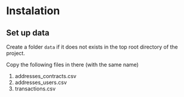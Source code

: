 
# Instalation


## Set up data

Create a folder `data` if it does not exists in the top root directory of the project.

Copy the following files in there (with the same name)

1. addresses_contracts.csv
2. addresses_users.csv
3. transactions.csv